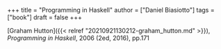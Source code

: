 +++
title = "Programming in Haskell"
author = ["Daniel Biasiotto"]
tags = ["book"]
draft = false
+++

[Graham Hutton]({{< relref "20210921130212-graham_hutton.md" >}}), _Programming in Haskell_, 2006 (2ed, 2016), pp.171